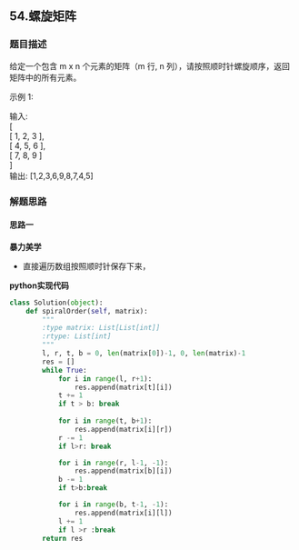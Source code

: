 ## 54.螺旋矩阵

### 题目描述
给定一个包含 m x n 个元素的矩阵（m 行, n 列），请按照顺时针螺旋顺序，返回矩阵中的所有元素。

示例 1:

输入:  
[  
 [ 1, 2, 3 ],  
 [ 4, 5, 6 ],  
 [ 7, 8, 9 ]  
]  
输出: [1,2,3,6,9,8,7,4,5]


### 解题思路
#### 思路一
**暴力美学**
- 直接遍历数组按照顺时针保存下来，

**python实现代码**
```python
class Solution(object):
    def spiralOrder(self, matrix):
        """
        :type matrix: List[List[int]]
        :rtype: List[int]
        """
        l, r, t, b = 0, len(matrix[0])-1, 0, len(matrix)-1
        res = []
        while True:
            for i in range(l, r+1):
                res.append(matrix[t][i])
            t += 1
            if t > b: break
            
            for i in range(t, b+1):
                res.append(matrix[i][r])
            r -= 1
            if l>r: break

            for i in range(r, l-1, -1):
                res.append(matrix[b][i])
            b -= 1
            if t>b:break

            for i in range(b, t-1, -1):
                res.append(matrix[i][l])
            l += 1
            if l >r :break
        return res
```

